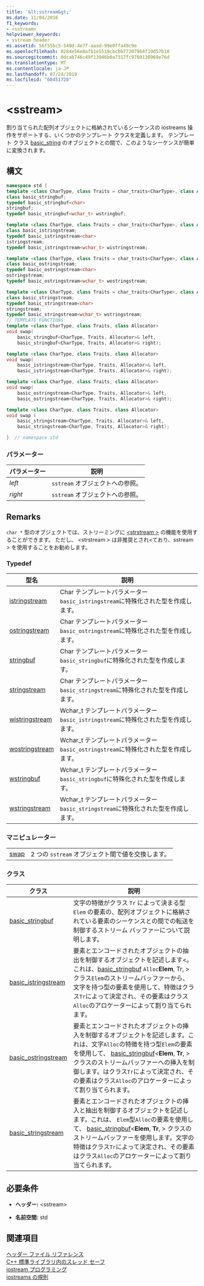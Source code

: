 ```yaml
---
title: '&lt;sstream&gt;'
ms.date: 11/04/2016
f1_keywords:
- <sstream>
helpviewer_keywords:
- sstream header
ms.assetid: 56f55bc5-549d-4e7f-aaad-99e0ffa49c9e
ms.openlocfilehash: 8284e56e8afb1e5518cbcbb772079b4f19d57b18
ms.sourcegitcommit: 0dcab746c49f13946b0a7317fc9769130969e76d
ms.translationtype: MT
ms.contentlocale: ja-JP
ms.lasthandoff: 07/24/2019
ms.locfileid: "68451728"
---
```

# <a name="ltsstreamgt"></a>&lt;sstream&gt;

割り当てられた配列オブジェクトに格納されているシーケンスの iostreams 操作をサポートする、いくつかのテンプレート クラスを定義します。 テンプレート クラス [basic_string](../standard-library/basic-string-class.md) のオブジェクトとの間で、このようなシーケンスが簡単に変換されます。

## <a name="syntax"></a>構文

```cpp
namespace std {
template <class CharType, class Traits = char_traits<CharType>, class Allocator = allocator<CharType>>
class basic_stringbuf;
typedef basic_stringbuf<char>
stringbuf;
typedef basic_stringbuf<wchar_t> wstringbuf;

template <class CharType, class Traits = char_traits<CharType>, class Allocator = allocator<CharType>>
class basic_istringstream;
typedef basic_istringstream<char>
istringstream;
typedef basic_istringstream<wchar_t> wistringstream;

template <class CharType, class Traits = char_traits<CharType>, class Allocator = allocator<CharType>>
class basic_ostringstream;
typedef basic_ostringstream<char>
ostringstream;
typedef basic_ostringstream<wchar_t> wostringstream;

template <class CharType, class Traits = char_traits<CharType>, class Allocator = allocator<CharType>>
class basic_stringstream;
typedef basic_stringstream<char>
stringstream;
typedef basic_stringstream<wchar_t> wstringstream;
// TEMPLATE FUNCTIONS
template <class CharType, class Traits, class Allocator>
void swap(
    basic_stringbuf<CharType, Traits, Allocator>& left,
    basic_stringbuf<CharType, Traits, Allocator>& right);

template <class CharType, class Traits, class Allocator>
void swap(
    basic_istringstream<CharType, Traits, Allocator>& left,
    basic_istringstream<CharType, Traits, Allocator>& right);

template <class CharType, class Traits, class Allocator>
void swap(
    basic_ostringstream<CharType, Traits, Allocator>& left,
    basic_ostringstream<CharType, Traits, Allocator>& right);

template <class CharType, class Traits, class Allocator>
void swap (
    basic_stringstream<CharType, Traits, Allocator>& left,
    basic_stringstream<CharType, Traits, Allocator>& right);

}  // namespace std
```

### <a name="parameters"></a>パラメーター

|パラメーター|説明|
|---------------|-----------------|
|*left*|`sstream` オブジェクトへの参照。|
|*right*|`sstream` オブジェクトへの参照。|

## <a name="remarks"></a>Remarks

`char *` 型のオブジェクトでは、ストリーミングに [\<strstream >](../standard-library/strstream.md) の機能を使用することができます。 ただし、 \<strstream > は非推奨とされ\<ており、sstream > を使用することをお勧めします。

### <a name="typedefs"></a>Typedef

|型名|説明|
|-|-|
|[istringstream](../standard-library/sstream-typedefs.md#istringstream)|Char テンプレートパラメーター `basic_istringstream`に特殊化された型を作成します。|
|[ostringstream](../standard-library/sstream-typedefs.md#ostringstream)|Char テンプレートパラメーター `basic_ostringstream`に特殊化された型を作成します。|
|[stringbuf](../standard-library/sstream-typedefs.md#stringbuf)|Char テンプレートパラメーター `basic_stringbuf`に特殊化された型を作成します。|
|[stringstream](../standard-library/sstream-typedefs.md#stringstream)|Char テンプレートパラメーター `basic_stringstream`に特殊化された型を作成します。|
|[wistringstream](../standard-library/sstream-typedefs.md#wistringstream)|Wchar_t テンプレートパラメーター `basic_istringstream`に特殊化された型を作成します。|
|[wostringstream](../standard-library/sstream-typedefs.md#wostringstream)|Wchar_t テンプレートパラメーター `basic_ostringstream`に特殊化された型を作成します。|
|[wstringbuf](../standard-library/sstream-typedefs.md#wstringbuf)|Wchar_t テンプレートパラメーター `basic_stringbuf`に特殊化された型を作成します。|
|[wstringstream](../standard-library/sstream-typedefs.md#wstringstream)|Wchar_t テンプレートパラメーター `basic_stringstream`に特殊化された型を作成します。|

### <a name="manipulators"></a>マニピュレーター

|||
|-|-|
|[swap](../standard-library/sstream-functions.md#sstream_swap)|2 つの `sstream` オブジェクト間で値を交換します。|

### <a name="classes"></a>クラス

|クラス|説明|
|-|-|
|[basic_stringbuf](../standard-library/basic-stringbuf-class.md)|文字の特徴がクラス `Tr` によって決まる型 `Elem` の要素の、配列オブジェクトに格納されている要素のシーケンスとの間での転送を制御するストリーム バッファーについて説明します。|
|[basic_istringstream](../standard-library/basic-istringstream-class.md)|要素とエンコードされたオブジェクトの抽出を制御するオブジェクトを記述します<。これは、[basic_stringbuf](../standard-library/basic-stringbuf-class.md) `Alloc`**Elem**, Tr, > クラス`Elem`のストリームバッファーから、文字を持つ型の要素を使用して、特徴はクラス`Tr`によって決定され、その要素はクラス`Alloc`のアロケーターによって割り当てられます。|
|[basic_ostringstream](../standard-library/basic-ostringstream-class.md)|要素とエンコードされたオブジェクトの挿入を制御するオブジェクトを記述します。これは、文字`Alloc`の特徴を持つ型`Elem`の要素を使用して、 [basic_stringbuf](../standard-library/basic-stringbuf-class.md)<**Elem**, **Tr**, > クラスのストリームバッファーへの挿入を制御します。はクラス`Tr`によって決定され、その要素はクラス`Alloc`のアロケーターによって割り当てられます。|
|[basic_stringstream](../standard-library/basic-stringstream-class.md)|要素とエンコードされたオブジェクトの挿入と抽出を制御するオブジェクトを記述します。これは、 `Elem`型`Alloc`の要素を使用して、 [basic_stringbuf](../standard-library/basic-stringbuf-class.md)<**Elem**, **Tr**, > クラスのストリームバッファーを使用します。文字の特徴はクラス`Tr`によって決定され、その要素はクラス`Alloc`のアロケーターによって割り当てられます。|

## <a name="requirements"></a>必要条件

- **ヘッダー:** \<sstream>

- **名前空間:** std

## <a name="see-also"></a>関連項目

[ヘッダー ファイル リファレンス](../standard-library/cpp-standard-library-header-files.md)\
[C++ 標準ライブラリ内のスレッド セーフ](../standard-library/thread-safety-in-the-cpp-standard-library.md)\
[iostream プログラミング](../standard-library/iostream-programming.md)\
[iostreams の規則](../standard-library/iostreams-conventions.md)
